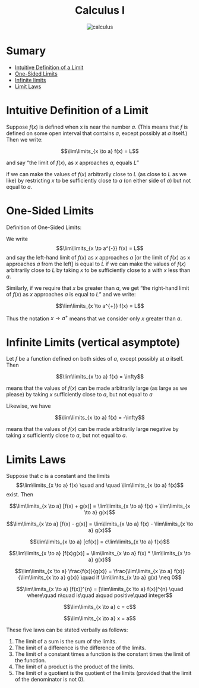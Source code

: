 <div align="center">
  <h1>Calculus I</h1>
  <img src="https://miro.medium.com/v2/resize:fit:720/format:webp/1*L76A5gL6176UbMgn7q4Ybg.jpeg" alt="calculus"/>
</div>

# Sumary 

* [Intuitive Definition of a Limit](#)
* [One-Sided Limits](#)
* [Infinite limits](#)
* [Limit Laws](#)

# Intuitive Definition of a Limit 

Suppose $f(x)$ is defined when x is near the number $a$. (This means that $f$ is defined on some open interval that contains $a$, except possibly at $a$ itself.) Then we write: 

$$\lim\limits_{x \to a} f(x) = L$$

and say “the limit of $f(x)$, as $x$ approaches $a$, equals $L$” 

if we can make the values of $f(x)$ arbitrarily close to $L$ (as close to $L$ as we like) by restricting $x$ to be sufficiently close to $a$ (on either side of $a$) but not equal to $a$.

# One-Sided Limits

Definition of One-Sided Limits:

We write $$\lim\limits_{x \to a^{-}} f(x) = L$$ and say the left-hand limit of $f(x)$ as $x$ approaches $a$ [or the limit of $f(x)$ as  x approaches $a$ from the left] is equal to $L$ if we can make the values of $f(x)$  arbitrarily close to $L$ by taking $x$ to be sufficiently close to a with $x$ less than $a$.

Similarly, if we require that $x$ be greater than $a$, we get “the right-hand limit of $f(x)$ as $x$ approaches $a$ is equal to $L$” and we write:

$$\lim\limits_{x \to a^{+}} f(x) = L$$ 

Thus the notation $x \to a^{+}$ means that we consider only $x$ greater than $a$. 

# Infinite Limits (vertical asymptote)

Let $f$ be a function defined on both sides of $a$, except possibly at $a$ itself. Then 

$$\lim\limits_{x \to a} f(x) = \infty$$

means that the values of $f(x)$ can be made arbitrarily large (as large as we please) by taking $x$ sufficiently close to $a$, but not equal to $a$

Likewise, we have 

$$\lim\limits_{x \to a} f(x) = -\infty$$ 

means that the values of $f(x)$ can be made arbitrarily large negative by taking $x$ sufficiently close to $a$, but not equal to $a$.

# Limits Laws

Suppose that $c$ is a constant and the limits $$\lim\limits_{x \to a} f(x)  \quad  and  \quad  \lim\limits_{x \to a} f(x)$$ exist. Then

$$\lim\limits_{x \to a} [f(x) + g(x)] = \lim\limits_{x \to a} f(x) + \lim\limits_{x \to a} g(x)$$

$$\lim\limits_{x \to a} [f(x) - g(x)] = \lim\limits_{x \to a} f(x) - \lim\limits_{x \to a} g(x)$$

$$\lim\limits_{x \to a} [cf(x)] = c\lim\limits_{x \to a} f(x)$$

$$\lim\limits_{x \to a} [f(x)g(x)] = \lim\limits_{x \to a} f(x) * \lim\limits_{x \to a} g(x)$$

$$\lim\limits_{x \to a} \frac{f(x)}{g(x)} = \frac{\lim\limits_{x \to a} f(x)}{\lim\limits_{x \to a} g(x)} \quad if \lim\limits_{x \to a} g(x) \neq 0$$

$$\lim\limits_{x \to a} [f(x)]^{n} = [\lim\limits_{x \to a} f(x)]^{n}   \quad  where\quad n\quad is\quad a\quad positive\quad integer$$

$$\lim\limits_{x \to a} c = c$$

$$\lim\limits_{x \to a} x = a$$

These five laws can be stated verbally as follows: 

1. The limit of a sum is the sum of the limits. 
2. The limit of a difference is the difference of the limits. 
3. The limit of a constant times a function is the constant times the limit of the function. 
4. The limit of a product is the product of the limits. 
5. The limit of a quotient is the quotient of the limits (provided that the limit of the denominator is not 0).
